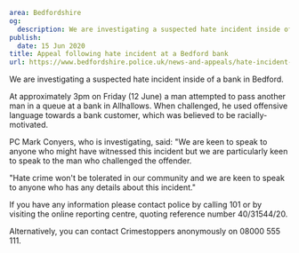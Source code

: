 ```yaml
area: Bedfordshire
og:
  description: We are investigating a suspected hate incident inside of a bank in Bedford.
publish:
  date: 15 Jun 2020
title: Appeal following hate incident at a Bedford bank
url: https://www.bedfordshire.police.uk/news-and-appeals/hate-incident-appeal-bedford-june20
```

We are investigating a suspected hate incident inside of a bank in Bedford.

At approximately 3pm on Friday (12 June) a man attempted to pass another man in a queue at a bank in Allhallows. When challenged, he used offensive language towards a bank customer, which was believed to be racially-motivated.

PC Mark Conyers, who is investigating, said: "We are keen to speak to anyone who might have witnessed this incident but we are particularly keen to speak to the man who challenged the offender.

"Hate crime won't be tolerated in our community and we are keen to speak to anyone who has any details about this incident."

If you have any information please contact police by calling 101 or by visiting the online reporting centre, quoting reference number 40/31544/20.

Alternatively, you can contact Crimestoppers anonymously on 08000 555 111.
